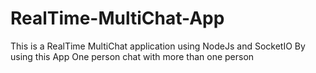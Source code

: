 # RealTime-MultiChat-App
This is a RealTime MultiChat application using NodeJs and SocketIO
By using this App One person chat with more than one person 
